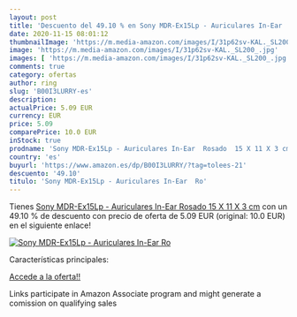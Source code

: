 ```yaml
---
layout: post
title: 'Descuento del 49.10 % en Sony MDR-Ex15Lp - Auriculares In-Ear  Ro'
date: 2020-11-15 08:01:12
thumbnailImage: 'https://m.media-amazon.com/images/I/31p62sv-KAL._SL200_.jpg'
image: 'https://m.media-amazon.com/images/I/31p62sv-KAL._SL200_.jpg'
images: [ 'https://m.media-amazon.com/images/I/31p62sv-KAL._SL200_.jpg' ]
comments: true
category: ofertas
author: ring
slug: 'B00I3LURRY-es'
description:
actualPrice: 5.09 EUR
currency: EUR
price: 5.09
comparePrice: 10.0 EUR
inStock: true
prodname: 'Sony MDR-Ex15Lp - Auriculares In-Ear  Rosado  15 X 11 X 3 cm'
country: 'es'
buyurl: 'https://www.amazon.es/dp/B00I3LURRY/?tag=tolees-21'
descuento: '49.10'
titulo: 'Sony MDR-Ex15Lp - Auriculares In-Ear  Ro'
---
```


Tienes [Sony MDR-Ex15Lp - Auriculares In-Ear  Rosado  15 X 11 X 3 cm](https://www.amazon.es/dp/B00I3LURRY/?tag=tolees-21) con un 49.10 % de descuento con precio de oferta de 5.09 EUR (original: 10.0 EUR) en el siguiente enlace!

[![Sony MDR-Ex15Lp - Auriculares In-Ear  Ro](https://m.media-amazon.com/images/I/31p62sv-KAL._SL200_.jpg)](https://www.amazon.es/dp/B00I3LURRY/?tag=tolees-21)

Características principales:


[Accede a la oferta!!](https://www.amazon.es/dp/B00I3LURRY/?tag=tolees-21)

Links participate in Amazon Associate program and might generate a comission on qualifying sales


